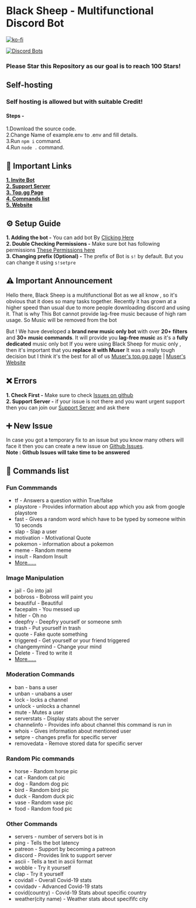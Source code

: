# Black Sheep - Multifunctional Discord Bot <br /> 
[![ko-fi](https://ko-fi.com/img/githubbutton_sm.svg)](https://ko-fi.com/U7U438GWF)     

[![Discord Bots](https://top.gg/api/widget/716985864512864328.svg)](https://top.gg/bot/716985864512864328) 
<br />

### Please Star this Repository as our goal is to reach 100 Stars!

## Self-hosting
### Self hosting is allowed but with suitable Credit!
#### Steps -
1.Download the source code.     
2.Change Name of example.env to .env and fill details.     
3.Run `npm i` command.     
4.Run `node .` command.    

## 🔗 Important Links
**[1. Invite Bot](https://top.gg/bot/716985864512864328/invite)**   
**[2. Support Server](https://pgamerx.com)**   
**[3. Top.gg Page](https://top.gg/bot/716985864512864328)**   
**[4. Commands list](https://sheep.pgamerx.com/commands)**   
**[5. Website](https://sheep.pgamerx.com)**  

## :gear: Setup Guide
 **1. Adding the bot -**  You can add bot By [Clicking Here](https://discord.com/oauth2/authorize?client_id=716985864512864328&scope=bot&permissions=1580596551)    
 **2. Double Checking Permissions -** Make sure bot has following permissions [These Permissions here](https://i.imgur.com/bMzH9Re.png)    
 **3. Changing prefix (Optional) -** The prefix of Bot is `s!` by default. But you can change it using `s!setpre`

## :warning: Important Announcement
Hello there, Black Sheep is a multifunctional Bot as we all know , so it's obvious that it does so many tasks together. Recently it has grown at a higher speed than usual due to more people downloading discord and using it. That is why This Bot cannot provide lag-free music because of high ram usage.
So Music will be removed from the bot

But ! We have developed a **brand new music only bot** with over **20+ filters** and **30+ music commands**. It will provide you **lag-free music** as it's a **fully dedicated** music only bot
If you were using Black Sheep for music only , then it's important that you **replace it with Muser**
It was a really tough decision but I think it's the best for all of us
[Muser's top.gg page](https://top.gg/bot/763418289689985035) | [Muser's Website](https://muser.pgamerx.com)

## :x: Errors
**1. Check First -**  Make sure to check [Issues on github](https://github.com/PGamerXstudio/blacksheep/issues)      
**2. Support Server -** if your issue is not there and you want urgent support then you can join our [Support Server](https://pgamerx.com/discord) and ask there

## ➕ New Issue
In case you got a temporary fix to an issue but you know many others will face it then you can create a new issue on [Github Issues](https://github.com/PGamerXstudio/blacksheep/issues/new).     
**Note : Github Issues will take time to be answered**

## 📜 Commands list
### Fun Commmands
* tf - Answers a question within True/false
* playstore - Provides information about app which you ask from google playstore
* fast - Gives a random word which have to be typed by someone within 10 seconds
* slap - Slap a user
* motivation - Motivational Quote
* pokemon - information about a pokemon
* meme - Random meme
* insult - Random Insult
* [More......](https://sheep.pgamerx.com/commands)
### Image Manipulation
* jail - Go into jail
* bobross - Bobross will paint you
* beautiful - Beautiful
* facepalm - You messed up
* hitler - Oh no
* deepfry - Deepfry yourself or someone smh
* trash - Put yourself in trash
* quote - Fake quote something
* triggered - Get yourself or your friend triggered
* changemymind - Change your mind
* Delete - Tired to write it
* [More......](https://sheep.pgamerx.com/commands)
### Moderation Commands
* ban - bans a user
* unban - unabans a user
* lock - locks a channel
* unlock - unlocks a channel
* mute - Mutes a user
* serverstats - Display stats about the server
* channelinfo - Provides info about channel this command is run in
* whois - Gives information about mentioned user
* setpre - changes prefix for specific server
* removedata - Remove stored data for specific server
### Random Pic commands
* horse - Random horse pic
* cat - Random cat pic
* dog - Random dog pic
* bird - Random bird pic
* duck - Random duck pic
* vase - Random vase pic
* food - Random food pic
### Other Commands
* servers - number of servers bot is in
* ping - Tells the bot latency
* patreon - Support by becoming a patreon
* discord - Provides link to support server
* ascii - Tells a text in ascii format
* wobble - Try it yourself
* clap - Try it yourself
* covidall - Overall Covid-19 stats
* covidadv - Advanced Covid-19 stats
* covid(country) - Covid-19 Stats about specific country
* weather(city name) - Weather stats about specififc city


